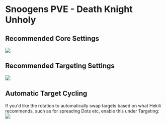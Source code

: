 # Snoogens PVE - Death Knight Unholy  
## Recommended Core Settings  
![](https://i.imgur.com/1soJSzs.png)   

## Recommended Targeting Settings  
![](https://i.imgur.com/bAILRYs.png)  

## Automatic Target Cycling  
If you'd like the rotation to automatically swap targets based on what Hekili recommends, such as for spreading Dots etc, enable this under Targeting:  
![](https://i.imgur.com/1rDyIp7.png)  